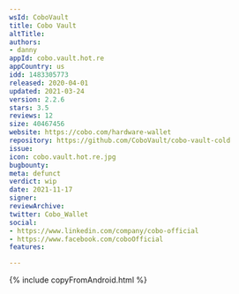 ```yaml
---
wsId: CoboVault
title: Cobo Vault
altTitle: 
authors:
- danny
appId: cobo.vault.hot.re
appCountry: us
idd: 1483305773
released: 2020-04-01
updated: 2021-03-24
version: 2.2.6
stars: 3.5
reviews: 12
size: 40467456
website: https://cobo.com/hardware-wallet
repository: https://github.com/CoboVault/cobo-vault-cold
issue: 
icon: cobo.vault.hot.re.jpg
bugbounty: 
meta: defunct
verdict: wip
date: 2021-11-17
signer: 
reviewArchive: 
twitter: Cobo_Wallet
social:
- https://www.linkedin.com/company/cobo-official
- https://www.facebook.com/coboOfficial
features: 

---
```


{% include copyFromAndroid.html %}



